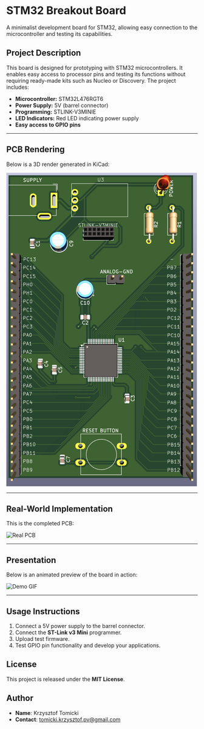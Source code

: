 # STM32 Breakout Board

A minimalist development board for STM32, allowing easy connection to the microcontroller and testing its capabilities.

## Project Description
This board is designed for prototyping with STM32 microcontrollers. It enables easy access to processor pins and testing its functions without requiring ready-made kits such as Nucleo or Discovery. The project includes:

- **Microcontroller:** STM32L476RGT6
- **Power Supply:** 5V (barrel connector)
- **Programming:** STLINK-V3MINIE
- **LED Indicators:** Red LED indicating power supply
- **Easy access to GPIO pins**

---

## PCB Rendering
Below is a 3D render generated in KiCad:

![3D View](Images/PCB_3D_Visualisation.png)

---

## Real-World Implementation
This is the completed PCB:

![Real PCB](Images/PCB_Realisation.HEIC)

---

## Presentation
Below is an animated preview of the board in action:

![Demo GIF](Images/Presentation.gif)

---

## Usage Instructions
1. Connect a 5V power supply to the barrel connector.
2. Connect the **ST-Link v3 Mini** programmer.
3. Upload test firmware.
4. Test GPIO pin functionality and develop your applications.

## License
This project is released under the **MIT License**.

## Author
- **Name**: Krzysztof Tomicki
- **Contact**: tomicki.krzysztof.pv@gmail.com
